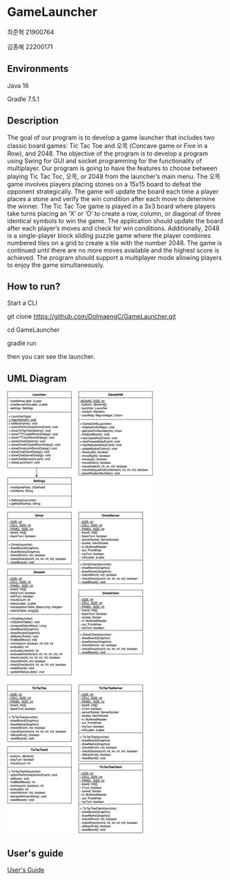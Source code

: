 # GameLauncher

최준혁 21900764

김종혜 22200171

## Environments

Java 16

Gradle 7.5.1

## Description

The goal of our program is to develop a game launcher that includes two classic board games: Tic Tac Toe and 오목 (Concave game or Five in a Row), and 2048. The objective of the program is to develop a program using Swing for GUI and socket programming for the functionality of multiplayer. Our program is going to have the features to choose between playing Tic Tac Toc, 오목, or 2048 from the launcher’s main menu. The 오목 game involves players placing stones on a 15x15 board to defeat the opponent strategically. The game will update the board each time a player places a stone and verify the win condition after each move to determine the winner. The Tic Tac Toe game is played in a 3x3 board where players take turns placing an ‘X’ or ‘O’ to create a row, column, or diagonal of three identical symbols to win the game. The application should update the board after each player’s moves and check for win conditions. Additionally, 2048 is a single-player block sliding puzzle game where the player combines numbered tiles on a grid to create a tile with the number 2048. The game is continued until there are no more moves available and the highest score is achieved. The program should support a multiplayer mode allowing players to enjoy the game simultaneously.  

## How to run?
Start a CLI

git clone https://github.com/DolmaengC/GameLauncher.git

cd GameLauncher

gradle run

then you can see the launcher.

## UML Diagram

![UML Diagram](doc/screenshot/JHGameLauncher.drawio.png)

## User's guide

[User's Guide](doc/JHGameLauncher_Report.pdf)



